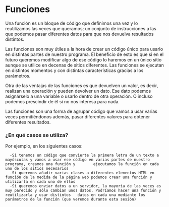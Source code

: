 # Funciones

Una función es un bloque de código que definimos una vez y lo reutilizamos las veces que queramos; un conjunto de instrucciones a las que podemos pasar diferentes datos para que nos devuelva resultados distintos.

Las funciones son muy útiles a la hora de crear un código único para usarlo en distintas partes de nuestro programa. El beneficio de esto es que si en el futuro queremos modificar algo de ese código lo haremos en un único sitio aunque se utilice en decenas de sitios diferentes. Las funciones se ejecutan en distintos momentos y con distintas características gracias a los parámetros.

Otra de las ventajas de las funciones es que devuelven un valor, es decir, realizan una operación y pueden devolver un dato. Ese dato podemos asignárselo a una variable o usarlo dentro de otra operación. O incluso podemos prescindir de él si no nos interesa para nada.

Las funciones son una forma de agrupar código que vamos a usar varias veces permitiéndonos además, pasar diferentes valores para obtener diferentes resultados.

### ¿En qué casos se utiliza?

Por ejemplo, en los siguientes casos:

      -Si tenemos un código que convierte la primera letra de un texto a mayúsculas y vamos a usar ese código en varias partes de nuestro programa, creamos una función y        ejecutamos la función en cada uno de los sitios necesarios
      -Si queremos añadir varias clases a diferentes elementos HTML en función de la medida de la página web podemos crear una función y utilizarla en cada uno de ellos
      -Si queremos enviar datos a un servidor, la mayoría de las veces es muy parecido y sólo cambian unos datos. Podríamos hacer una función y reutilizarla y usar distintos   datos en cada una mediante los parámetros de la función (que veremos durante esta sesión)
